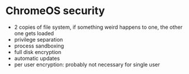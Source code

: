 # ChromeOS security

* 2 copies of file system, if something weird happens to one, the other one gets loaded
* privilege separation
* process sandboxing
* full disk encryption
* automatic updates
* per user encryption: probably not necessary for single user
